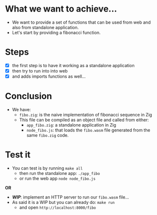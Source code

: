 # What we want to achieve...

- We want to provide a set of functions that can be used from web and also from standalone application.
- Let's start by providing a fibonacci function.

# Steps

- [x] the first step is to have it working as a standalone application
- [x] then try to run into into web
- [x] and adds imports functions as well...

# Conclusion

- We have:
    - `fibo.zig`: is the naive implementation of fibonacci sequence in Zig
    - This file can be compiled as an object file and called from either:
        - `app_fibo.zig`: a standalone application in Zig
        - `node_fibo.js`: that loads the `fibo.wasm` file generated from the same `fibo.zig` code.

# Test it

- You can test is by running `make all`
    - then run the standalone app: `./app_fibo`
    - or run the web app `node node_fibo.js`

**OR**

- **_WIP_**: implement an HTTP server to run our `fibo.wasm` file...
- As said it is a WIP but you can already do: `make run`
    - and open `http://localhost:8000/fibo`
